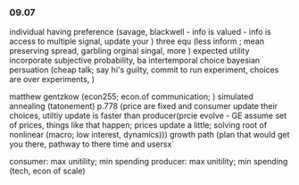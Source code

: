 ### 09.07
individual having preference (savage, blackwell - info is valued - info is access to multiple signal, update your )
three equ (less inform ; mean preserving spread, garbling orginal singal, more )
expected utility incorporate 
subjective probability,
ba
intertemporal choice
bayesian persuation (cheap talk; say hi's guilty, commit to run experiment, choices are over experiments, )

matthew gentzkow (econ255; econ.of communication; )
simulated annealing (tatonement) p.778 (price are fixed and consumer update their choices, utiltiy update is faster than producer(prcie evolve - GE assume set of prices, things like that happen; prices update a little; solving root of nonlinear (macro; low interest, dynamics)))
growth path (plan that would get you there, pathway to there time and usersx`

consumer: max unitility; min spending
producer: max unitility; min spending (tech, econ of scale)

